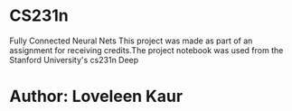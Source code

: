 # CS231n
Fully Connected Neural Nets 
This project was made as part of an assignment for receiving credits.The project notebook was used from the Stanford University's cs231n Deep 

# Author: Loveleen Kaur

